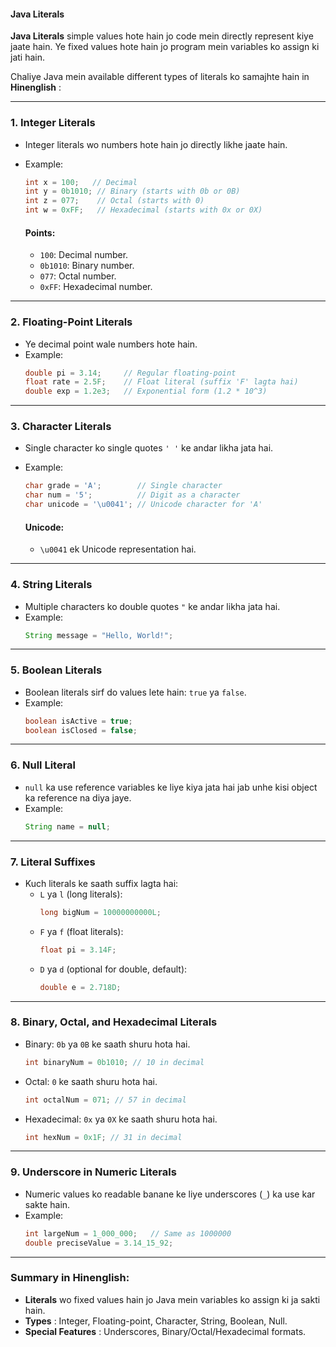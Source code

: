 
#### Java Literals

**Java Literals** simple values hote hain jo code mein directly represent kiye jaate hain. Ye fixed values hote hain jo program mein variables ko assign ki jati hain.

Chaliye Java mein available different types of literals ko samajhte hain in  **Hinenglish** :

---

### 1. **Integer Literals**

* Integer literals wo numbers hote hain jo directly likhe jaate hain.
* Example:

  ```java
  int x = 100;   // Decimal
  int y = 0b1010; // Binary (starts with 0b or 0B)
  int z = 077;    // Octal (starts with 0)
  int w = 0xFF;   // Hexadecimal (starts with 0x or 0X)
  ```

  #### Points:


  * `100`: Decimal number.
  * `0b1010`: Binary number.
  * `077`: Octal number.
  * `0xFF`: Hexadecimal number.

---

### 2. **Floating-Point Literals**

* Ye decimal point wale numbers hote hain.
* Example:
  ```java
  double pi = 3.14;     // Regular floating-point
  float rate = 2.5F;    // Float literal (suffix 'F' lagta hai)
  double exp = 1.2e3;   // Exponential form (1.2 * 10^3)
  ```

---

### 3. **Character Literals**

* Single character ko single quotes `' '` ke andar likha jata hai.
* Example:

  ```java
  char grade = 'A';        // Single character
  char num = '5';          // Digit as a character
  char unicode = '\u0041'; // Unicode character for 'A'
  ```

  #### Unicode:


  * `\u0041` ek Unicode representation hai.

---

### 4. **String Literals**

* Multiple characters ko double quotes `"` ke andar likha jata hai.
* Example:
  ```java
  String message = "Hello, World!";
  ```

---

### 5. **Boolean Literals**

* Boolean literals sirf do values lete hain: `true` ya `false`.
* Example:
  ```java
  boolean isActive = true;
  boolean isClosed = false;
  ```

---

### 6. **Null Literal**

* `null` ka use reference variables ke liye kiya jata hai jab unhe kisi object ka reference na diya jaye.
* Example:
  ```java
  String name = null;
  ```

---

### 7. **Literal Suffixes**

* Kuch literals ke saath suffix lagta hai:
  * `L` ya `l` (long literals):
    ```java
    long bigNum = 10000000000L;
    ```
  * `F` ya `f` (float literals):
    ```java
    float pi = 3.14F;
    ```
  * `D` ya `d` (optional for double, default):
    ```java
    double e = 2.718D;
    ```

---

### 8. **Binary, Octal, and Hexadecimal Literals**

* Binary: `0b` ya `0B` ke saath shuru hota hai.
  ```java
  int binaryNum = 0b1010; // 10 in decimal
  ```
* Octal: `0` ke saath shuru hota hai.
  ```java
  int octalNum = 071; // 57 in decimal
  ```
* Hexadecimal: `0x` ya `0X` ke saath shuru hota hai.
  ```java
  int hexNum = 0x1F; // 31 in decimal
  ```

---

### 9. **Underscore in Numeric Literals**

* Numeric values ko readable banane ke liye underscores (`_`) ka use kar sakte hain.
* Example:
  ```java
  int largeNum = 1_000_000;   // Same as 1000000
  double preciseValue = 3.14_15_92;
  ```

---

### Summary in Hinenglish:

* **Literals** wo fixed values hain jo Java mein variables ko assign ki ja sakti hain.
* **Types** : Integer, Floating-point, Character, String, Boolean, Null.
* **Special Features** : Underscores, Binary/Octal/Hexadecimal formats.
